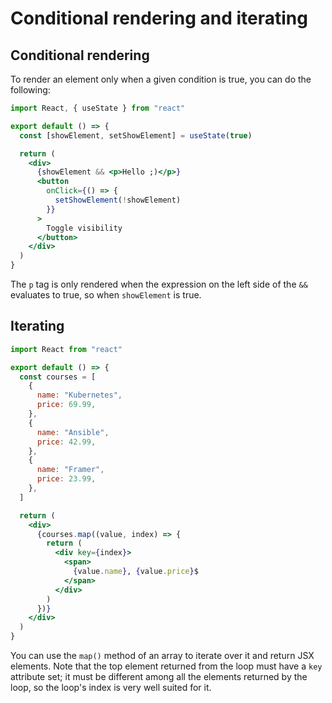 # Conditional rendering and iterating

## Conditional rendering

To render an element only when a given condition is true, you can do the following:

```jsx
import React, { useState } from "react"

export default () => {
  const [showElement, setShowElement] = useState(true)

  return (
    <div>
      {showElement && <p>Hello ;)</p>}
      <button
        onClick={() => {
          setShowElement(!showElement)
        }}
      >
        Toggle visibility
      </button>
    </div>
  )
}
```

The `p` tag is only rendered when the expression on the left side of the `&&` evaluates to true,
so when `showElement` is true.

## Iterating

```jsx
import React from "react"

export default () => {
  const courses = [
    {
      name: "Kubernetes",
      price: 69.99,
    },
    {
      name: "Ansible",
      price: 42.99,
    },
    {
      name: "Framer",
      price: 23.99,
    },
  ]

  return (
    <div>
      {courses.map((value, index) => {
        return (
          <div key={index}>
            <span>
              {value.name}, {value.price}$
            </span>
          </div>
        )
      })}
    </div>
  )
}
```

You can use the `map()` method of an array to iterate over it and return JSX elements.
Note that the top element returned from the loop must have a `key` attribute set; it must be
different among all the elements returned by the loop, so the loop's index is very well suited for
it.
